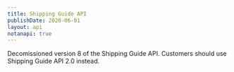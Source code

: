 ```yaml
---
title: Shipping Guide API
publishDate: 2020-06-01
layout: api
notanapi: true
---
```


Decomissioned version 8 of the Shipping Guide API. Customers should use Shipping
Guide API 2.0 instead.
